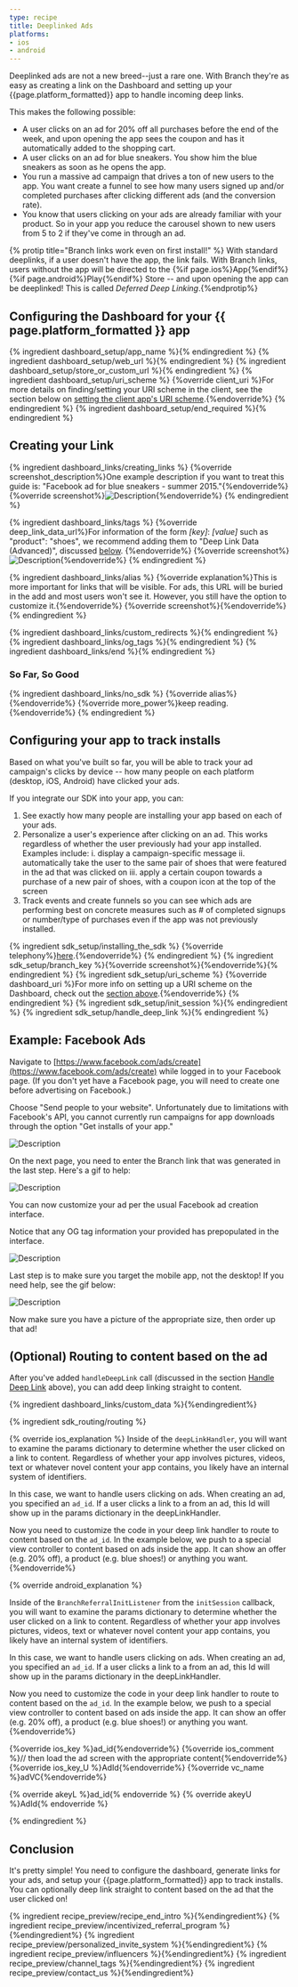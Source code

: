 ```yaml
---
type: recipe
title: Deeplinked Ads
platforms:
- ios
- android
---
```


Deeplinked ads are not a new breed--just a rare one. With Branch they're as easy as creating a link on the Dashboard and setting up your {{page.platform_formatted}} app to handle incoming deep links.

This makes the following possible:

* A user clicks on an ad for 20% off all purchases before the end of the week, and upon opening the app sees the coupon and has it automatically added to the shopping cart.
* A user clicks on an ad for blue sneakers. You show him the blue sneakers as soon as he opens the app.
* You run a massive ad campaign that drives a ton of new users to the app. You want create a funnel to see how many users signed up and/or completed purchases after clicking different ads (and the conversion rate).
* You know that users clicking on your ads are already familiar with your product. So in your app you reduce the carousel shown to new users from 5 to 2 if they've come in through an ad.

{% protip title="Branch links work even on first install!" %}
With standard deeplinks, if a user doesn't have the app, the link fails. With Branch links, users without the app will be directed to the {%if page.ios%}App{%endif%}{%if page.android%}Play{%endif%} Store -- and upon opening the app can be deeplinked! This is called *Deferred Deep Linking*.{%endprotip%}

## Configuring the Dashboard for your {{ page.platform_formatted }} app

{% ingredient dashboard_setup/app_name %}{% endingredient %}
{% ingredient dashboard_setup/web_url %}{% endingredient %}
{% ingredient dashboard_setup/store_or_custom_url %}{% endingredient %}
{% ingredient dashboard_setup/uri_scheme %}
	{%override client_uri %}For more details on finding/setting your URI scheme in the client, see the section below on [setting the client app's URI scheme](/recipes/deeplinked_ads/{{page.platform}}/#uri-scheme-1).{%endoverride%}
{% endingredient %}
{% ingredient dashboard_setup/end_required %}{% endingredient %}
<!--- /Basic Setup -->


## Creating your Link

{% ingredient dashboard_links/creating_links %}
	{%override screenshot_description%}One example description if you want to treat this guide is: "Facebook ad for blue sneakers - summer 2015."{%endoverride%}
	{%override screenshot%}![Description](/img/ingredients/dashboard_links/fb_example_create.png){%endoverride%}
{% endingredient %}

{% ingredient dashboard_links/tags %}
	{%override deep_link_data_url%}For information of the form *[key]*: *[value]* such as "product": "shoes", we recommend adding them to "Deep Link Data (Advanced)", discussed [below](/recipes/deeplinked_ads/ios/#deep-link-data-advanced).
    {%endoverride%}
	{%override screenshot%}![Description](/img/ingredients/dashboard_links/fb_example_tags.png){%endoverride%}
{% endingredient %}

{% ingredient dashboard_links/alias %}
	{%override explanation%}This is more important for links that will be visible. For ads, this URL will be buried in the add and most users won't see it. However, you still have the option to customize it.{%endoverride%}
	{%override screenshot%}{%endoverride%}
{% endingredient %}

{% ingredient dashboard_links/custom_redirects %}{% endingredient %}
{% ingredient dashboard_links/og_tags %}{% endingredient %}
{% ingredient dashboard_links/end %}{% endingredient %}

### So Far, So Good
{% ingredient dashboard_links/no_sdk %}
	{%override alias%}{%endoverride%}
	{%override more_power%}keep reading.{%endoverride%}
{% endingredient %}
<!--- /Creating your Link -->


## Configuring your app to track installs

Based on what you've built so far, you will be able to track your ad campaign's clicks by device -- how many people on each platform (desktop, iOS, Android) have clicked your ads.

If you integrate our SDK into your app, you can:

1. See exactly how many people are installing your app based on each of your ads.
2. Personalize a user's experience after clicking on an ad. This works regardless of whether the user previously had your app installed. Examples include:
   i. display a campaign-specific message
   ii. automatically take the user to the same pair of shoes that were featured in the ad that was clicked on
   iii. apply a certain coupon towards a purchase of a new pair of shoes, with a coupon icon at the top of the screen
3. Track events and create funnels so you can see which ads are performing best on concrete measures such as # of completed signups or number/type of purchases even if the app was not previously installed.

{% ingredient sdk_setup/installing_the_sdk %}
  {%override telephony%}[here](/recipes/app_content_share_with_deeplink/{{page.platform}}/#installing-the-sdk).{%endoverride%}
{% endingredient %}
{% ingredient sdk_setup/branch_key %}{%override screenshot%}{%endoverride%}{% endingredient %}
{% ingredient sdk_setup/uri_scheme %}
  {%override dashboard_uri %}For more info on setting up a URI scheme on the Dashboard, check out the [section above](/recipes/deeplinked_ads/{{page.platform}}/#uri-scheme).{%endoverride%}
{% endingredient %}
{% ingredient sdk_setup/init_session %}{% endingredient %}
{% ingredient sdk_setup/handle_deep_link %}{% endingredient %}
<!--- /Creating your Link -->


## Example: Facebook Ads

Navigate to [https://www.facebook.com/ads/create](https://www.facebook.com/ads/create) while logged in to your Facebook page. (If you don't yet have a Facebook page, you will need to create one before advertising on Facebook.)

Choose "Send people to your website". Unfortunately due to limitations with Facebook's API, you cannot currently run campaigns for app downloads through the option "Get installs of your app."

![Description](/img/recipes/deeplink_ads/facebook_ad_1.png)

On the next page, you need to enter the Branch link that was generated in the last step. Here's a gif to help:

![Description](/img/recipes/deeplink_ads/facebook_ad_2.gif)

You can now customize your ad per the usual Facebook ad creation interface.

Notice that any OG tag information your provided has prepopulated in the interface.

![Description](/img/recipes/deeplink_ads/facebook_ad_3.png)

Last step is to make sure you target the mobile app, not the desktop! If you need help, see the gif below:

![Description](/img/recipes/deeplink_ads/facebook_ad_4.gif)

Now make sure you have a picture of the appropriate size, then order up that ad!


## (Optional) Routing to content based on the ad

After you've added `handleDeepLink` call (discussed in the section [Handle Deep Link](/recipes/deeplinked_ads/{{page.platform}}/#handle-deep-link) above), you can add deep linking straight to content.

<!--- CUSTOM DATA -->
{% ingredient dashboard_links/custom_data %}{%endingredient%}

<!--- ROUTING -->
{% ingredient sdk_routing/routing %}

{% override ios_explanation %}
Inside of the `deepLinkHandler`, you will want to examine the params dictionary to determine whether the user clicked on a link to content. Regardless of whether your app involves pictures, videos, text or whatever novel content your app contains, you likely have an internal system of identifiers.

In this case, we want to handle users clicking on ads. When creating an ad, you specified an `ad_id`. If a user clicks a link to a from an ad, this Id will show up in the params dictionary in the deepLinkHandler.

Now you need to customize the code in your deep link handler to route to content based on the `ad_id`. In the example below, we push to a special view controller to content based on ads inside the app. It can show an offer (e.g. 20% off), a product (e.g. blue shoes!) or anything you want.
{%endoverride%}

{% override android_explanation %}

Inside of the `BranchReferralInitListener` from the `initSession` callback, you will want to examine the params dictionary to determine whether the user clicked on a link to content. Regardless of whether your app involves pictures, videos, text or whatever novel content your app contains, you likely have an internal system of identifiers.

In this case, we want to handle users clicking on ads. When creating an ad, you specified an `ad_id`. If a user clicks a link to a from an ad, this Id will show up in the params dictionary in the deepLinkHandler.

Now you need to customize the code in your deep link handler to route to content based on the `ad_id`. In the example below, we push to a special view controller to content based on ads inside the app. It can show an offer (e.g. 20% off), a product (e.g. blue shoes!) or anything you want.
{%endoverride%}


{%override ios_key %}ad_id{%endoverride%}
{%override ios_comment %}// then load the ad screen with the appropriate content{%endoverride%}
{%override ios_key_U %}AdId{%endoverride%}
{%override vc_name %}adVC{%endoverride%}

<!-- Android -->
{% override akeyL %}ad_id{% endoverride %}
{% override akeyU %}AdId{% endoverride %}
<!-- End Android -->

{% endingredient %}


## Conclusion

It's pretty simple! You need to configure the dashboard, generate links for your ads, and setup your {{page.platform_formatted}} app to track installs. You can optionally deep link straight to content based on the ad that the user clicked on!

{% ingredient recipe_preview/recipe_end_intro %}{%endingredient%}
{% ingredient recipe_preview/incentivized_referral_program %}{%endingredient%}
{% ingredient recipe_preview/personalized_invite_system %}{%endingredient%}
{% ingredient recipe_preview/influencers %}{%endingredient%}
{% ingredient recipe_preview/channel_tags %}{%endingredient%}
{% ingredient recipe_preview/contact_us %}{%endingredient%}